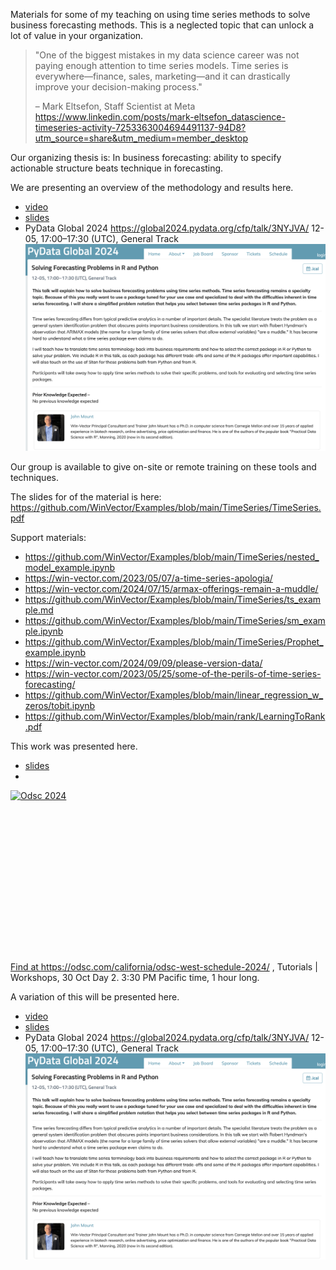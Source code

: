 

Materials for some of my teaching on using time series methods to solve business forecasting methods. This is a neglected topic that can unlock a lot of value in your organization.

> "One of the biggest mistakes in my data science career was not paying enough attention to time series models. Time series is everywhere—finance, sales, marketing—and it can drastically improve your decision-making process."
>
> – Mark Eltsefon, Staff Scientist at Meta https://www.linkedin.com/posts/mark-eltsefon_datascience-timeseries-activity-7253363004694491137-94D8?utm_source=share&utm_medium=member_desktop


Our organizing thesis is:  In business forecasting: ability to specify actionable structure beats technique in forecasting.



We are presenting an overview of the methodology and results here.

  * [video](https://www.youtube.com/watch?v=jbJqlTWgN9A)
  * [slides](TS.pdf)
  * PyData Global 2024 https://global2024.pydata.org/cfp/talk/3NYJVA/ 12-05, 17:00–17:30 (UTC), General Track <img src="PyData2024.png">





Our group is available to give on-site or remote training on these tools and techniques.


The slides for of the material is here: https://github.com/WinVector/Examples/blob/main/TimeSeries/TimeSeries.pdf





Support materials:

  * https://github.com/WinVector/Examples/blob/main/TimeSeries/nested_model_example.ipynb 
  * https://win-vector.com/2023/05/07/a-time-series-apologia/ 
  * https://win-vector.com/2024/07/15/armax-offerings-remain-a-muddle/ 
  * https://github.com/WinVector/Examples/blob/main/TimeSeries/ts_example.md 
  * https://github.com/WinVector/Examples/blob/main/TimeSeries/sm_example.ipynb
  * https://github.com/WinVector/Examples/blob/main/TimeSeries/Prophet_example.ipynb 
  * https://win-vector.com/2024/09/09/please-version-data/ 
  * https://win-vector.com/2023/05/25/some-of-the-perils-of-time-series-forecasting/  
  * https://github.com/WinVector/Examples/blob/main/linear_regression_w_zeros/tobit.ipynb
  * https://github.com/WinVector/Examples/blob/main/rank/LearningToRank.pdf




This work was presented here.

 * [slides](TimeSeries.pdf)
 * <a href="https://odsc.com/california/odsc-west-schedule-2024/">
<img style="display:block; margin-left:auto; margin-right:auto;" src="https://win-vector.com/wp-content/uploads/2024/10/odsc_2024.png" alt="Odsc 2024" title="odsc_2024.png" border="0" width="598" height="260" /><p/>
Find at https://odsc.com/california/odsc-west-schedule-2024/ , Tutorials | Workshops, 30 Oct Day 2. 3:30 PM Pacific time, 1 hour long.
</a>



A variation of this will be presented here.

  * [video](https://www.youtube.com/watch?v=jbJqlTWgN9A)
  * [slides](TS.pdf)
  * PyData Global 2024 https://global2024.pydata.org/cfp/talk/3NYJVA/ 12-05, 17:00–17:30 (UTC), General Track <img src="PyData2024.png">


